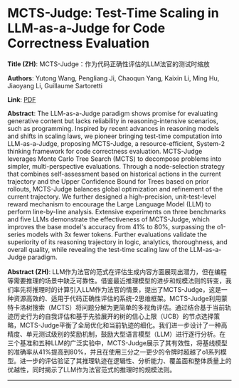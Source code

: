 # MCTS-Judge: Test-Time Scaling in LLM-as-a-Judge for Code Correctness Evaluation 

**Title (ZH)**: MCTS-Judge：作为代码正确性评估的LLM法官的测试时缩放 

**Authors**: Yutong Wang, Pengliang Ji, Chaoqun Yang, Kaixin Li, Ming Hu, Jiaoyang Li, Guillaume Sartoretti  

**Link**: [PDF](https://arxiv.org/pdf/2502.12468)  

**Abstract**: The LLM-as-a-Judge paradigm shows promise for evaluating generative content but lacks reliability in reasoning-intensive scenarios, such as programming. Inspired by recent advances in reasoning models and shifts in scaling laws, we pioneer bringing test-time computation into LLM-as-a-Judge, proposing MCTS-Judge, a resource-efficient, System-2 thinking framework for code correctness evaluation. MCTS-Judge leverages Monte Carlo Tree Search (MCTS) to decompose problems into simpler, multi-perspective evaluations. Through a node-selection strategy that combines self-assessment based on historical actions in the current trajectory and the Upper Confidence Bound for Trees based on prior rollouts, MCTS-Judge balances global optimization and refinement of the current trajectory. We further designed a high-precision, unit-test-level reward mechanism to encourage the Large Language Model (LLM) to perform line-by-line analysis. Extensive experiments on three benchmarks and five LLMs demonstrate the effectiveness of MCTS-Judge, which improves the base model's accuracy from 41% to 80%, surpassing the o1-series models with 3x fewer tokens. Further evaluations validate the superiority of its reasoning trajectory in logic, analytics, thoroughness, and overall quality, while revealing the test-time scaling law of the LLM-as-a-Judge paradigm. 

**Abstract (ZH)**: LLM作为法官的范式在评估生成内容方面展现出潜力，但在编程等需要推理的场景中缺乏可靠性。借鉴最近推理模型的进步和规模法则的转变，我们率先将推理时的计算引入LLM作为法官的情景，提出了MCTS-Judge，这是一种资源高效的、适用于代码正确性评估的系统-2思维框架。MCTS-Judge利用蒙特卡洛树搜索（MCTS）将问题分解为更简单的多视角评估。通过结合基于当前轨迹历史行为的自我评估和基于先验展开的树的信心上限（UCB）的节点选择策略，MCTS-Judge平衡了全局优化和当前轨迹的细化。我们进一步设计了一种高精度、单元测试级别的奖励机制，鼓励大型语言模型（LLM）进行逐行分析。在三个基准和五种LLM的广泛实验中，MCTS-Judge展示了其有效性，将基线模型的准确率从41%提高到80%，并且在使用三分之一更少的令牌时超越了o1系列模型。进一步的评估验证了其推理轨迹在逻辑性、分析能力、覆盖面和整体质量上的优越性，同时揭示了LLM作为法官范式的推理时的规模法则。 

---
